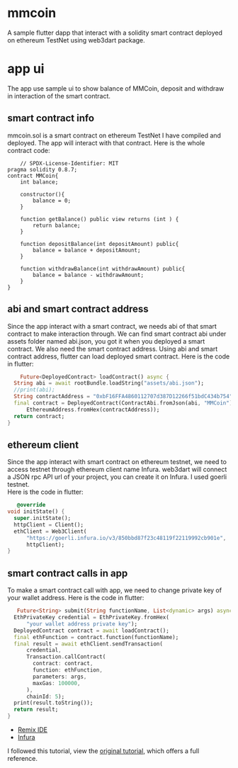 # mmcoin
A sample flutter dapp that interact with a solidity smart contract deployed on ethereum TestNet using web3dart package. 

# app ui 
The app use sample ui to show balance of MMCoin, deposit and withdraw in interaction of the smart contract.

## smart contract info
mmcoin.sol is a smart contract on ethereum TestNet I have compiled and deployed. The app will interact with that contract. 
Here is the whole contract code:

```solidity
    // SPDX-License-Identifier: MIT
pragma solidity 0.8.7;
contract MMCoin{
    int balance;

    constructor(){
        balance = 0;
    }

    function getBalance() public view returns (int ) {
        return balance;
    }

    function depositBalance(int depositAmount) public{
        balance = balance + depositAmount;
    }

    function withdrawBalance(int withdrawAmount) public{
        balance = balance - withdrawAmount;
    }
}
```
## abi and smart contract address
Since the app interact with a smart contract, we needs abi of that smart contract to make interaction through.
We can find smart contract abi under assets folder named abi.json, you got it when you deployed a smart contract.
We also need the smart contract address. Using abi and smart contract address, flutter can load deployed smart contract.
Here is the code in flutter:

```dart
    Future<DeployedContract> loadContract() async {
  String abi = await rootBundle.loadString("assets/abi.json");
  //print(abi);
  String contractAddress = "0xbF16FFA4860112707d387D12266f51bdC434b754";
  final contract = DeployedContract(ContractAbi.fromJson(abi, "MMCoin"),
      EthereumAddress.fromHex(contractAddress));
  return contract;
}

```

## ethereum client
Since the app interact with smart contract on ethereum testnet, we need to access testnet through ethereum client name Infura.
web3dart will connect a JSON rpc API url of your project, you can create it on Infura. I used goerli testnet.  
Here is the code in flutter:
```dart
   @override
void initState() {
  super.initState();
  httpClient = Client();
  ethClient = Web3Client(
      "https://goerli.infura.io/v3/850bbd87f23c48119f22119992cb901e",
      httpClient);
}

```

## smart contract calls in app
To make a smart contract call with app, we need to change private key of your wallet address. 
Here is the code in flutter:
```dart
   Future<String> submit(String functionName, List<dynamic> args) async {
  EthPrivateKey credential = EthPrivateKey.fromHex(
      "your wallet address private key");
  DeployedContract contract = await loadContract();
  final ethFunction = contract.function(functionName);
  final result = await ethClient.sendTransaction(
      credential,
      Transaction.callContract(
        contract: contract,
        function: ethFunction,
        parameters: args,
        maxGas: 100000,
      ),
      chainId: 5);
  print(result.toString());
  return result;
}

```

- [Remix IDE](https://remix.ethereum.org/)
- [Infura](https://www.infura.io/)

I followed this tutorial, view the
[original tutorial](https://medium.com/geekculture/simple-dapp-using-flutter-and-solidity-b64f5267acf4), which offers a full reference.
